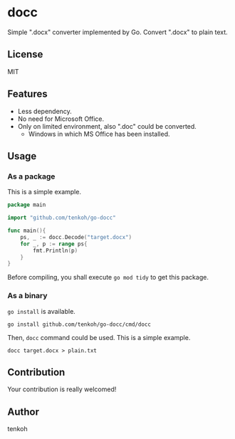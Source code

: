 # docc
Simple ".docx" converter implemented by Go. Convert ".docx" to plain text.

## License
MIT

## Features
- Less dependency.
- No need for Microsoft Office.
- Only on limited environment, also ".doc" could be converted.
  - Windows in which MS Office has been installed.

## Usage

### As a package
This is a simple example.

```go
package main

import "github.com/tenkoh/go-docc"

func main(){
    ps, _ := docc.Decode("target.docx")
    for _, p := range ps{
        fmt.Println(p)
    }
}
```

Before compiling, you shall execute `go mod tidy` to get this package.

### As a binary
`go install` is available.

```shell
go install github.com/tenkoh/go-docc/cmd/docc
```

Then, `docc` command could be used. This is a simple example.

```shell
docc target.docx > plain.txt
```

## Contribution
Your contribution is really welcomed!

## Author
tenkoh